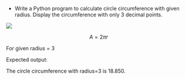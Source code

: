 * Write a Python program to calculate circle circumference with given radius. Display the circumference with only 3 decimal points.

![](../../images/circleArea.jpg)

$$ A = 2 \pi r $$

For given radius = 3

Expected output:

The circle circumference with radius=3 is 18.850.


